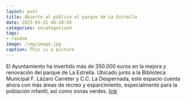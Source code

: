 ```yaml
---
layout: post
title: Abierto al público el parque de La Estrella
date: 2023-05-31 08:10:39
categories: uncategorized
tags:
- random
image: /img/image.jpg
caption: This is a picture
---
```

El Ayuntamiento ha invertido más de 350.000 euros en la mejora y renovación del parque de La Estrella. Ubicado junto a la Biblioteca Municipal F. Lázaro Carreter y C.C. La Despernada, este espacio cuenta ahora con más áreas de recreo y esparcimiento, especialmente para la población infantil, así como zonas verdes.    [link](https://www.ayto-villacanada.es/tu-ayuntamiento/abierto-al-publico-el-parque-de-la-estrella/)
